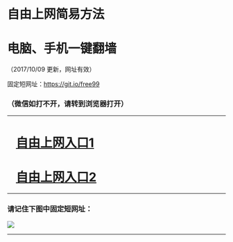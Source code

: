 ﻿# 自由上网简易方法

# 电脑、手机一键翻墙

（2017/10/09 更新，网址有效）

固定短网址：https://git.io/free99

### （微信如打不开，请转到浏览器打开）


***





# &nbsp;&nbsp; <a href="http://ft35135511.fwq-tz-1001.info/fwqtz01.html?t=100900128496 " target="_blank">自由上网入口1</a>
# &nbsp;&nbsp; <a href="http://ft769214335.fwq-tz-1002.info/fwqtz02.html?t=1009001162 " target="_blank">自由上网入口2</a>
***

### 请记住下图中固定短网址：

<img src="https://s3-us-west-2.amazonaws.com/fwq-1001/yjfq-20170905okok.png" /> 


***

